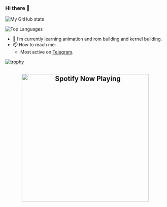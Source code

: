 ### Hi there 👋

![My GitHub stats](https://github-readme-stats.vercel.app/api?username=flashokillerify&show_icons=true&count_private=true&custom_title=My%20Github%20Stats&theme=white&hide_border=false)



![Top Languages](https://github-readme-stats.vercel.app/api/top-langs/?username=flashokillerify&custom_title=My%20Top%20Used%20Languages&theme=red&hide_border=true)

- 🌱 I’m currently learning animation and rom building and kernel building.
- 📫 How to reach me:
  - Most active on [Telegram](https://t.me/lostdir69).

[![trophy](https://github-profile-trophy.vercel.app/?username=flashokillerify)](https://github.com/flashokiller/github-profile-trophy)

<h2 align="center"> <img src="https://spotify-recently-played-readme.vercel.app/api?user=31s6flcwezvpcj7ttr2diyychcce" alt="Spotify Now Playing" width="400" />
</p>  
